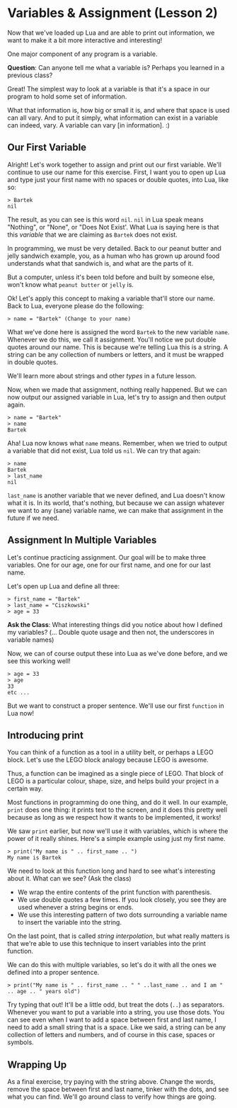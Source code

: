 # Variables & Assignment (Lesson 2)

Now that we've loaded up Lua and are able to print out information, we want to
make it a bit more interactive and interesting!

One major component of any program is a variable. 

**Question**: Can anyone tell me what a variable is? Perhaps you learned in a
previous class?

Great! The simplest way to look at a variable is that it's a space in our
program to hold some set of information.

What that information is, how big or small it is, and where that space is used
can all vary. And to put it simply, what information can exist in a variable can
indeed, vary. A variable can vary [in information]. :)

## Our First Variable

Alright! Let's work together to assign and print out our first variable. We'll
continue to use our name for this exercise. First, I want you to open up Lua and
type just your first name with no spaces or double quotes, into Lua, like so:

    > Bartek
    nil

The result, as you can see is this word `nil`. `nil` in Lua speak means
"Nothing", or "None", or "Does Not Exist'. What Lua is saying here is that this
_variable_ that we are claiming as `Bartek` does not exist.

In programming, we must be very detailed. Back to our peanut butter and jelly
sandwich example, you, as a human who has grown up around food understands what
that sandwich is, and what are the parts of it.

But a computer, unless it's been told before and built by someone else, won't
know what `peanut butter` or `jelly` is.

Ok! Let's apply this concept to making a variable that'll store our name. Back
to Lua, everyone please do the following:

    > name = "Bartek" (Change to your name)

What we've done here is assigned the word `Bartek` to the new variable `name`.
Whenever we do this, we call it assignment. You'll notice we put double quotes
around our name. This is because we're telling Lua this is a string. A string
can be any collection of numbers or letters, and it must be wrapped in double
quotes.

We'll learn more about strings and other _types_ in a future lesson.

Now, when we made that assignment, nothing really happened. But we can now
output our assigned variable in Lua, let's try to assign and then output again.

    > name = "Bartek"
    > name
    Bartek

Aha! Lua now knows what `name` means. Remember, when we tried to output a
variable that did not exist, Lua told us `nil`. We can try that again:

    > name
    Bartek
    > last_name
    nil

`last_name` is another variable that we never defined, and Lua doesn't know what
it is. In its world, that's nothing, but because we can assign whatever we want
to any (sane) variable name, we can make that assignment in the future if we
need.

## Assignment In Multiple Variables

Let's continue practicing assignment. Our goal will be to make three variables.
One for our age, one for our first name, and one for our last name.

Let's open up Lua and define all three:

    > first_name = "Bartek"
    > last_name = "Ciszkowski"
    > age = 33

**Ask the Class**: What interesting things did you notice about how I defined my
variables?  (... Double quote usage and then not, the underscores in variable
names)

Now, we can of course output these into Lua as we've done before, and we see
this working well!

    > age = 33
    > age
    33
    etc ...

But we want to construct a proper sentence. We'll use our first `function` in
Lua now!

## Introducing print

You can think of a function as a tool in a utility belt, or perhaps a LEGO
block. Let's use the LEGO block analogy because LEGO is awesome.

Thus, a function can be imagined as a single piece of LEGO. That block of LEGO
is a particular colour, shape, size, and helps build your project in a certain
way. 

Most functions in programming do one thing, and do it well. In our example,
`print` does one thing: it prints text to the screen, and it does this pretty
well because as long as we respect how it wants to be implemented, it works!

We saw `print` earlier, but now we'll use it with variables, which is where the
power of it really shines. Here's a simple example using just my first name.

    > print("My name is " .. first_name .. ")
    My name is Bartek

We need to look at this function long and hard to see what's interesting about
it. What can we see? (Ask the class)

* We wrap the entire contents of the print function with parenthesis.
* We use double quotes a few times. If you look closely, you see they are used
    whenever a string begins or ends.
* We use this interesting pattern of two dots surrounding a variable name to
    insert the variable into the string.

On the last point, that is called _string interpolation_, but what really
matters is that we're able to use this technique to insert variables into the
print function.

We can do this with multiple variables, so let's do it with all the ones we
defined into a proper sentence.

    > print("My name is " .. first_name .. " " ..last_name .. and I am " .. age .. " years old")

Try typing that out! It'll be a little odd, but treat the dots (`..`) as
separators. Whenever you want to put a variable into a string, you use those
dots. You can see even when I want to add a space between first and last name, I
need to add a small string that is a space. Like we said, a string can be
any collection of letters and numbers, and of course in this case, spaces or
symbols.

## Wrapping Up

As a final exercise, try paying with the string above. Change the words, remove
the space between first and last name, tinker with the dots, and see what you
can find. We'll go around class to verify how things are going.





